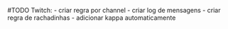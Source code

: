 #TODO
Twitch:
    - criar regra por channel
    - criar log de mensagens
    - criar regra de rachadinhas
    - adicionar kappa automaticamente
